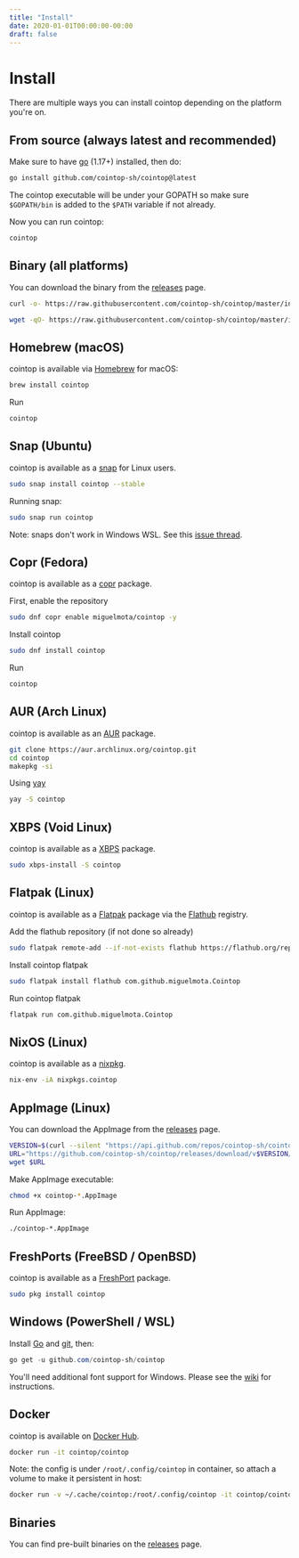 ```yaml
---
title: "Install"
date: 2020-01-01T00:00:00-00:00
draft: false
---
```

# Install

There are multiple ways you can install cointop depending on the platform you're on.

## From source (always latest and recommended)

Make sure to have [go](https://golang.org/) (1.17+) installed, then do:

```bash
go install github.com/cointop-sh/cointop@latest
```

The cointop executable will be under your GOPATH so make sure `$GOPATH/bin` is added to the `$PATH` variable if not already.

Now you can run cointop:

```bash
cointop
```

## Binary (all platforms)

You can download the binary from the [releases](https://github.com/cointop-sh/cointop/releases) page.

```bash
curl -o- https://raw.githubusercontent.com/cointop-sh/cointop/master/install.sh | bash
```

```bash
wget -qO- https://raw.githubusercontent.com/cointop-sh/cointop/master/install.sh | bash
```

## Homebrew (macOS)

cointop is available via [Homebrew](https://formulae.brew.sh/formula/cointop) for macOS:

```bash
brew install cointop
```

Run

```bash
cointop
```

## Snap (Ubuntu)

cointop is available as a [snap](https://snapcraft.io/cointop) for Linux users.

```bash
sudo snap install cointop --stable
```

Running snap:

```bash
sudo snap run cointop
```

Note: snaps don't work in Windows WSL. See this [issue thread](https://forum.snapcraft.io/t/windows-subsystem-for-linux/216).

## Copr (Fedora)

cointop is available as a [copr](https://copr.fedorainfracloud.org/coprs/miguelmota/cointop/) package.

First, enable the repository

```bash
sudo dnf copr enable miguelmota/cointop -y
```

Install cointop

```bash
sudo dnf install cointop
```

Run

```bash
cointop
```

## AUR (Arch Linux)

cointop is available as an [AUR](https://aur.archlinux.org/packages/cointop) package.

```bash
git clone https://aur.archlinux.org/cointop.git
cd cointop
makepkg -si
```

Using [yay](https://github.com/Jguer/yay)

```bash
yay -S cointop
```

## XBPS (Void Linux)

cointop is available as a [XBPS](https://voidlinux.org/packages/) package.

```bash
sudo xbps-install -S cointop
```

## Flatpak (Linux)

cointop is available as a [Flatpak](https://flatpak.org/) package via the [Flathub](https://flathub.org/apps/details/com.github.miguelmota.Cointop) registry.

Add the flathub repository (if not done so already)

```bash
sudo flatpak remote-add --if-not-exists flathub https://flathub.org/repo/flathub.flatpakrepo
```

Install cointop flatpak

```bash
sudo flatpak install flathub com.github.miguelmota.Cointop
```

Run cointop flatpak

```bash
flatpak run com.github.miguelmota.Cointop
```

## NixOS (Linux)

cointop is available as a [nixpkg](https://search.nixos.org/packages?channel=unstable&show=cointop&from=0&size=30&sort=relevance&query=cointop).

```bash
nix-env -iA nixpkgs.cointop
```

## AppImage (Linux)

You can download the AppImage from the [releases](https://github.com/cointop-sh/cointop/releases) page.

```bash
VERSION=$(curl --silent "https://api.github.com/repos/cointop-sh/cointop/releases/latest" | grep -Po --color=never '"tag_name": ".\K.*?(?=")')
URL="https://github.com/cointop-sh/cointop/releases/download/v$VERSION/cointop-v$VERSION.glibc2.32-x86_64.AppImage"
wget $URL
```

Make AppImage executable:

```bash
chmod +x cointop-*.AppImage
```

Run AppImage:

```bash
./cointop-*.AppImage
```

## FreshPorts (FreeBSD / OpenBSD)

cointop is available as a [FreshPort](https://www.freshports.org/finance/cointop/) package.

```bash
sudo pkg install cointop
```

## Windows (PowerShell / WSL)

Install [Go](https://golang.org/doc/install) and [git](https://git-scm.com/download/win), then:

```powershell
go get -u github.com/cointop-sh/cointop
```

You'll need additional font support for Windows. Please see the [wiki](https://github.com/cointop-sh/cointop/wiki/Windows-Command-Prompt-and-WSL-Font-Support) for instructions.

## Docker

cointop is available on [Docker Hub](https://hub.docker.com/r/cointop/cointop).

```bash
docker run -it cointop/cointop
```

Note: the config is under `/root/.config/cointop` in container, so attach a volume to make it persistent in host:

```bash
docker run -v ~/.cache/cointop:/root/.config/cointop -it cointop/cointop
```

## Binaries

You can find pre-built binaries on the [releases](https://github.com/cointop-sh/cointop/releases) page.
